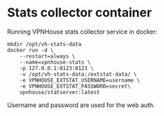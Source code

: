 Stats collector container
========================

Running VPNHouse stats collector service in docker:

```
mkdir /opt/vh-stats-data
docker run -d \  
    --restart=always \
    --name=vpnhouse-stats \
    -p 127.0.0.1:8123:8123 \
    -v /opt/vh-stats-data:/extstat-data/ \
    -e VPNHOUSE_EXTSTAT_USERNAME=username \
    -e VPNHOUSE_EXTSTAT_PASSWORD=secret\
    vpnhouse/statserver:latest
```

Username and password are used for the web auth.
